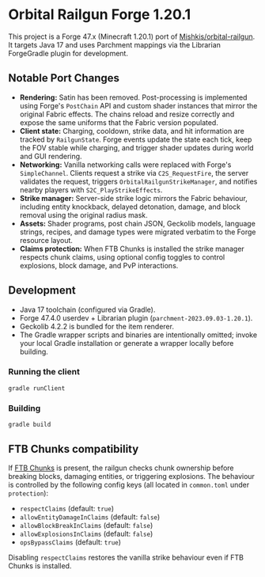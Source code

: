 # Orbital Railgun Forge 1.20.1

This project is a Forge 47.x (Minecraft 1.20.1) port of [Mishkis/orbital-railgun](https://github.com/Mishkis/orbital-railgun).
It targets Java 17 and uses Parchment mappings via the Librarian ForgeGradle plugin for development.

## Notable Port Changes

* **Rendering:** Satin has been removed. Post-processing is implemented using Forge's `PostChain` API and custom shader instances that mirror the original Fabric effects. The chains reload and resize correctly and expose the same uniforms that the Fabric version populated.
* **Client state:** Charging, cooldown, strike data, and hit information are tracked by `RailgunState`. Forge events update the state each tick, keep the FOV stable while charging, and trigger shader updates during world and GUI rendering.
* **Networking:** Vanilla networking calls were replaced with Forge's `SimpleChannel`. Clients request a strike via `C2S_RequestFire`, the server validates the request, triggers `OrbitalRailgunStrikeManager`, and notifies nearby players with `S2C_PlayStrikeEffects`.
* **Strike manager:** Server-side strike logic mirrors the Fabric behaviour, including entity knockback, delayed detonation, damage, and block removal using the original radius mask.
* **Assets:** Shader programs, post chain JSON, Geckolib models, language strings, recipes, and damage types were migrated verbatim to the Forge resource layout.
* **Claims protection:** When FTB Chunks is installed the strike manager respects chunk claims, using optional config toggles to control explosions, block damage, and PvP interactions.

## Development

* Java 17 toolchain (configured via Gradle).
* Forge 47.4.0 userdev + Librarian plugin (`parchment-2023.09.03-1.20.1`).
* Geckolib 4.2.2 is bundled for the item renderer.
* The Gradle wrapper scripts and binaries are intentionally omitted; invoke your local Gradle installation or generate a wrapper
  locally before building.

### Running the client

```
gradle runClient
```

### Building

```
gradle build
```

## FTB Chunks compatibility

If [FTB Chunks](https://www.feed-the-beast.com/modpacks/ftb-mods) is present, the railgun checks chunk ownership before breaking blocks, damaging entities, or triggering explosions. The behaviour is controlled by the following config keys (all located in `common.toml` under `protection`):

* `respectClaims` (default: `true`)
* `allowEntityDamageInClaims` (default: `false`)
* `allowBlockBreakInClaims` (default: `false`)
* `allowExplosionsInClaims` (default: `false`)
* `opsBypassClaims` (default: `true`)

Disabling `respectClaims` restores the vanilla strike behaviour even if FTB Chunks is installed.

